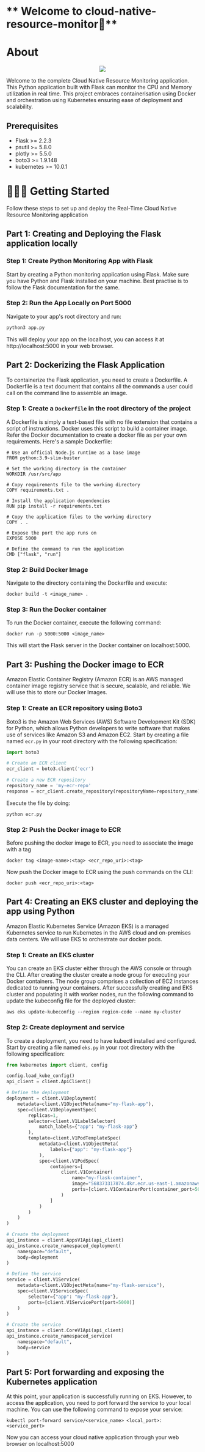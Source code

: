 # ** Welcome to cloud-native-resource-monitor👋**

# About
<p align="center">
  <a href="" rel="noopener">
 <img src="demo.png"></a>
</p>
Welcome to the complete Cloud Native Resource Monitoring application. This Python application built with Flask can monitor the CPU and Memory utilization in real time. This project embraces containerisation using Docker and orchestration using Kubernetes ensuring ease of deployment and scalability.

## Prerequisites
- Flask >= 2.2.3
- psutil >= 5.8.0
- plotly >= 5.5.0
- boto3 >= 1.9.148
- kubernetes >= 10.0.1

# 👨🏽‍💻 Getting Started
Follow these steps to set up and deploy the Real-Time Cloud Native Resource Monitoring application

## Part 1: Creating and Deploying the Flask application locally

### Step 1: Create Python Monitoring App with Flask
Start by creating a Python monitoring application using Flask. Make sure you have Python and Flask installed on your machine. Best practise is to follow the Flask documentation for the same.

### Step 2: Run the App Locally on Port 5000
Navigate to your app's root directory and run:
```bash
python3 app.py
```
This will deploy your app on the localhost, you can access it at http://localhost:5000 in your web browser.

## Part 2: Dockerizing the Flask Application
To containerize the Flask application, you need to create a Dockerfile. A Dockerfile is a text document that contains all the commands a user could call on the command line to assemble an image.

### Step 1: Create a **`Dockerfile`** in the root directory of the project
A Dockerfile is simply a text-based file with no file extension that contains a script of instructions. Docker uses this script to build a container image. Refer the Docker documentation to create a docker file as per your own requirements. Here's a sample Dockerfile:

```docker
# Use an official Node.js runtime as a base image
FROM python:3.9-slim-buster

# Set the working directory in the container
WORKDIR /usr/src/app

# Copy requirements file to the working directory
COPY requirements.txt .

# Install the application dependencies
RUN pip install -r requirements.txt

# Copy the application files to the working directory
COPY . .

# Expose the port the app runs on
EXPOSE 5000

# Define the command to run the application
CMD ["flask", "run"]
```

### Step 2: Build Docker Image
Navigate to the directory containing the Dockerfile and execute:
```
docker build -t <image_name> .
```

### **Step 3: Run the Docker container**

To run the Docker container, execute the following command:

```
docker run -p 5000:5000 <image_name>
```

This will start the Flask server in the Docker container on localhost:5000.

## **Part 3: Pushing the Docker image to ECR**
Amazon Elastic Container Registry (Amazon ECR) is an AWS managed container image registry service that is secure, scalable, and reliable. We will use this to store our Docker Images.

### **Step 1: Create an ECR repository using Boto3**

Boto3 is the Amazon Web Services (AWS) Software Development Kit (SDK) for Python, which allows Python developers to write software that makes use of services like Amazon S3 and Amazon EC2. Start by creating a file named `ecr.py` in your root directory with the following specification:

```python
import boto3

# Create an ECR client
ecr_client = boto3.client('ecr')

# Create a new ECR repository
repository_name = 'my-ecr-repo'
response = ecr_client.create_repository(repositoryName=repository_name)
```
Execute the file by doing:
```
python ecr.py
```

### **Step 2: Push the Docker image to ECR**
Before pushing the docker image to ECR, you need to associate the image with a tag
```
docker tag <image-name>:<tag> <ecr_repo_uri>:<tag>
```
Now push the Docker image to ECR using the push commands on the CLI:

```
docker push <ecr_repo_uri>:<tag>
```

## **Part 4: Creating an EKS cluster and deploying the app using Python**
Amazon Elastic Kubernetes Service (Amazon EKS) is a managed Kubernetes service to run Kubernetes in the AWS cloud and on-premises data centers. We will use EKS to orchestrate our docker pods.

### **Step 1: Create an EKS cluster**
You can create an EKS cluster either through the AWS console or through the CLI. After creating the cluster create a node group for executing your Docker containers. The node group comprises a collection of EC2 instances dedicated to running your containers. After successfully creating and EKS cluster and populating it with worker nodes, run the following command to update the kubeconfig file for the deployed cluster:
```
aws eks update-kubeconfig --region region-code --name my-cluster
```

### **Step 2: Create deployment and service**
To create a deployment, you need to have kubectl installed and configured. Start by creating a file named `eks.py` in your root directory with the following specification:
```python
from kubernetes import client, config

config.load_kube_config()
api_client = client.ApiClient()

# Define the deployment
deployment = client.V1Deployment(
    metadata=client.V1ObjectMeta(name="my-flask-app"),
    spec=client.V1DeploymentSpec(
        replicas=1,
        selector=client.V1LabelSelector(
            match_labels={"app": "my-flask-app"}
        ),
        template=client.V1PodTemplateSpec(
            metadata=client.V1ObjectMeta(
                labels={"app": "my-flask-app"}
            ),
            spec=client.V1PodSpec(
                containers=[
                    client.V1Container(
                        name="my-flask-container",
                        image="568373317874.dkr.ecr.us-east-1.amazonaws.com/my-cloud-native-repo:latest",
                        ports=[client.V1ContainerPort(container_port=5000)]
                    )
                ]
            )
        )
    )
)

# Create the deployment
api_instance = client.AppsV1Api(api_client)
api_instance.create_namespaced_deployment(
    namespace="default",
    body=deployment
)

# Define the service
service = client.V1Service(
    metadata=client.V1ObjectMeta(name="my-flask-service"),
    spec=client.V1ServiceSpec(
        selector={"app": "my-flask-app"},
        ports=[client.V1ServicePort(port=5000)]
    )
)

# Create the service
api_instance = client.CoreV1Api(api_client)
api_instance.create_namespaced_service(
    namespace="default",
    body=service
)

```
## Part 5:  Port forwarding and exposing the Kubernetes application
At this point, your application is successfully running on EKS. However, to access the application, you need to port forward the service to your local machine. You can use the following command to expose your service:
```
kubectl port-forward service/<service_name> <local_port>:<service_port>
```
Now you can access your cloud native application through your web browser on localhost:5000




